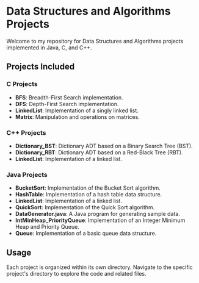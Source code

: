 # Data Structures and Algorithms Projects

Welcome to my repository for Data Structures and Algorithms projects implemented in Java, C, and C++. 

## Projects Included

### C Projects

- **BFS**: Breadth-First Search implementation.
- **DFS**: Depth-First Search implementation.
- **LinkedList**: Implementation of a singly linked list.
- **Matrix**: Manipulation and operations on matrices.

### C++ Projects

- **Dictionary_BST**: Dictionary ADT based on a Binary Search Tree (BST).
- **Dictionary_RBT**: Dictionary ADT based on a Red-Black Tree (RBT).
- **LinkedList**: Implementation of a linked list.

### Java Projects

- **BucketSort**: Implementation of the Bucket Sort algorithm.
- **HashTable**: Implementation of a hash table data structure.
- **LinkedList**: Implementation of a linked list.
- **QuickSort**: Implementation of the Quick Sort algorithm.
- **DataGenerator.java**: A Java program for generating sample data.
- **IntMinHeap_PriorityQueue**: Implementation of an Integer Minimum Heap and Priority Queue.
- **Queue**: Implementation of a basic queue data structure.

## Usage

Each project is organized within its own directory. Navigate to the specific project's directory to explore the code and related files. 
